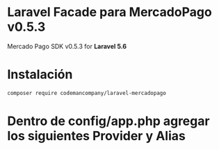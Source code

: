 # Laravel Facade para MercadoPago v0.5.3
Mercado Pago SDK v0.5.3 for **Laravel 5.6**

# Instalación

```bash
composer require codemancompany/laravel-mercadopago
```

# Dentro de config/app.php agregar los siguientes Provider y Alias